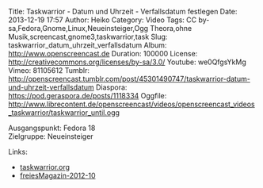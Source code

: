 Title: Taskwarrior - Datum und Uhrzeit - Verfallsdatum festlegen
Date: 2013-12-19 17:57
Author: Heiko
Category: Video
Tags: CC by-sa,Fedora,Gnome,Linux,Neueinsteiger,Ogg Theora,ohne Musik,screencast,gnome3,taskwarrior,task
Slug: taskwarrior_datum_uhrzeit_verfallsdatum
Album: http://www.openscreencast.de
Duration: 100000
License: http://creativecommons.org/licenses/by-sa/3.0/
Youtube: we0QfgsYkMg
Vimeo: 81105612
Tumblr: http://openscreencast.tumblr.com/post/45301490747/taskwarrior-datum-und-uhrzeit-verfallsdatum
Diaspora: https://pod.geraspora.de/posts/1118334
Oggfile: http://www.librecontent.de/openscreencast/videos/openscreencast_videos_taskwarrior/taskwarrior_until.ogg

Ausgangspunkt: Fedora 18  
Zielgruppe: Neueinsteiger  

Links:

  * [taskwarrior.org](http://taskwarrior.org/ "Link zu taskwarrior" )
  * [freiesMagazin-2012-10](http://www.freiesmagazin.de/freiesMagazin-2012-10 "Link zu freiesmagazin.de" )

